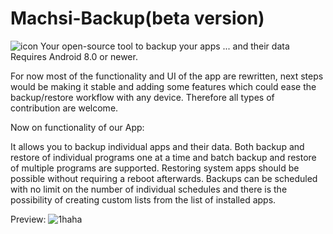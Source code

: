 # Machsi-Backup(beta version)

![icon](https://user-images.githubusercontent.com/80721588/111226127-11425000-85b7-11eb-8e1f-8ad9da8fa65a.png)
Your open-source tool to backup your apps ... and their data
Requires Android 8.0 or newer.

For now most of the functionality and UI of the app are rewritten, next steps would be making it stable and adding some features which could ease the backup/restore workflow with any device. Therefore all types of contribution are welcome.

Now on functionality of our App:

It allows you to backup individual apps and their data.
Both backup and restore of individual programs one at a time and batch backup and restore of multiple programs are supported.
Restoring system apps should be possible without requiring a reboot afterwards.
Backups can be scheduled with no limit on the number of individual schedules and there is the possibility of creating custom lists from the list of installed apps.

Preview:
![1haha](https://user-images.githubusercontent.com/80721588/111226448-8746b700-85b7-11eb-9b50-69e7ac875b2b.png)
